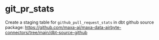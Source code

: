 # git_pr_stats
Create a staging table for `github_pull_request_stats` in dbt github source package:  https://github.com/maxa-ai/maxa-data-airbyte-connectors/tree/main/dbt-source-github
